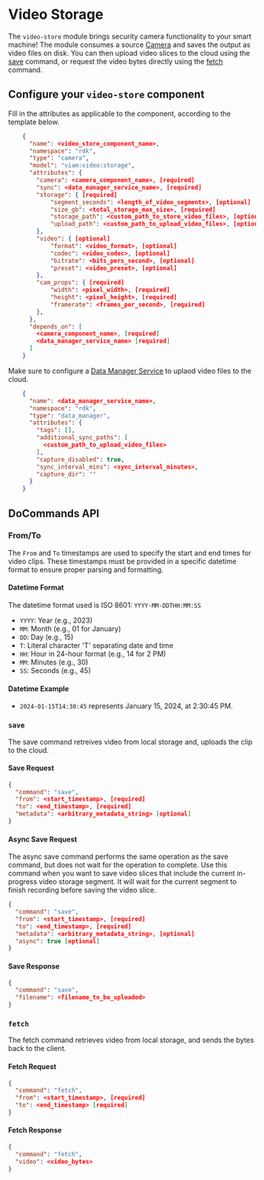# Video Storage
The `video-store` module brings security camera functionality to your smart machine! The module consumes a source [Camera](https://docs.viam.com/components/camera/) and saves the output as video files on disk. You can then upload video slices to the cloud using the [save](#save) command, or request the video bytes directly using the [fetch](#fetch) command.

## Configure your `video-store` component

Fill in the attributes as applicable to the component, according to the template below.

```json
    {
      "name": <video_store_component_name>,
      "namespace": "rdk",
      "type": "camera",
      "model": "viam:video:storage",
      "attributes": {
        "camera": <camera_component_name>, [required]
        "sync": <data_manager_service_name>, [required]
        "storage": { [required]
            "segment_seconds": <length_of_video_segments>, [optional]
            "size_gb": <total_storage_max_size>, [required]
            "storage_path": <custom_path_to_store_video_files>, [optional]
            "upload_path": <custom_path_to_upload_video_files>, [optional]
        },
        "video": { [optional]
            "format": <video_format>, [optional]
            "codec": <video_codec>, [optional]
            "bitrate": <bits_pers_second>, [optional]
            "preset": <video_preset>, [optional]
        },
        "cam_props": { [required]
            "width": <pixel_width>, [required]
            "height": <pixel_height>, [required]
            "framerate": <frames_per_second>, [required]
        },
      },
      "depends_on": [
        <camera_component_name>, [required]
        <data_manager_service_name> [required]
      ]
    }
```

Make sure to configure a [Data Manager Service](https://docs.viam.com/services/data/cloud-sync/) to uplaod video files to the cloud.

```json
    {
      "name": <data_manager_service_name>,
      "namespace": "rdk",
      "type": "data_manager",
      "attributes": {
        "tags": [],
        "additional_sync_paths": [
          <custom_path_to_upload_video_files>
        ],
        "capture_disabled": true,
        "sync_interval_mins": <sync_interval_minutes>,
        "capture_dir": ""
      }
    }
```

## DoCommands API

### From/To

The `From` and `To` timestamps are used to specify the start and end times for video clips. These timestamps must be provided in a specific datetime format to ensure proper parsing and formatting.

#### Datetime Format

The datetime format used is ISO 8601: `YYYY-MM-DDTHH:MM:SS`

- `YYYY`: Year (e.g., 2023)
- `MM`: Month (e.g., 01 for January)
- `DD`: Day (e.g., 15)
- `T`: Literal character 'T' separating date and time
- `HH`: Hour in 24-hour format (e.g., 14 for 2 PM)
- `MM`: Minutes (e.g., 30)
- `SS`: Seconds (e.g., 45)

#### Datetime Example

- `2024-01-15T14:30:45` represents January 15, 2024, at 2:30:45 PM.

### `save`

The save command retreives video from local storage and, uploads the clip to the cloud.

#### Save Request
```json
{
  "command": "save",
  "from": <start_timestamp>, [required]
  "to": <end_timestamp>, [required]
  "metadata": <arbitrary_metadata_string> [optional]
}
```

#### Async Save Request

The async save command performs the same operation as the save command, but does not wait for the operation to complete. Use this command when you want to save video slices that include the current in-progress video storage segment. It will wait for the current segment to finish recording before saving the video slice.

```json
{
  "command": "save",
  "from": <start_timestamp>, [required]
  "to": <end_timestamp>, [required]
  "metadata": <arbitrary_metadata_string>, [optional]
  "async": true [optional]
}
```

#### Save Response
```json
{
  "command": "save",
  "filename": <filename_to_be_uploaded>
}
```

### `fetch`

The fetch command retrieves video from local storage, and sends the bytes back to the client.

#### Fetch Request
```json
{
  "command": "fetch",
  "from": <start_timestamp>, [required]
  "to": <end_timestamp> [required]
}
```

#### Fetch Response
```json
{
  "command": "fetch",
  "video": <video_bytes>
}
```